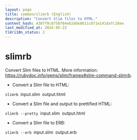 ```yaml
---
layout: page
title: common/slimrb (English)
description: "Convert Slim files to HTML."
content_hash: 4307f0c8750f64e62dde8611c871e141dafc18ee
last_modified_at: 2024-05-23
tldri18n_status: 2
---
```

# slimrb

Convert Slim files to HTML.
More information: <https://rubydoc.info/gems/slim/frames#slim-command-slimrb>.

- Convert a Slim file to HTML:

`slimrb `<span class="tldr-var badge badge-pill bg-dark-lm bg-white-dm text-white-lm text-dark-dm font-weight-bold">input.slim</span>` `<span class="tldr-var badge badge-pill bg-dark-lm bg-white-dm text-white-lm text-dark-dm font-weight-bold">output.html</span>

- Convert a Slim file and output to prettified HTML:

`slimrb --pretty `<span class="tldr-var badge badge-pill bg-dark-lm bg-white-dm text-white-lm text-dark-dm font-weight-bold">input.slim</span>` `<span class="tldr-var badge badge-pill bg-dark-lm bg-white-dm text-white-lm text-dark-dm font-weight-bold">output.html</span>

- Convert a Slim file to ERB:

`slimrb --erb `<span class="tldr-var badge badge-pill bg-dark-lm bg-white-dm text-white-lm text-dark-dm font-weight-bold">input.slim</span>` `<span class="tldr-var badge badge-pill bg-dark-lm bg-white-dm text-white-lm text-dark-dm font-weight-bold">output.erb</span>
